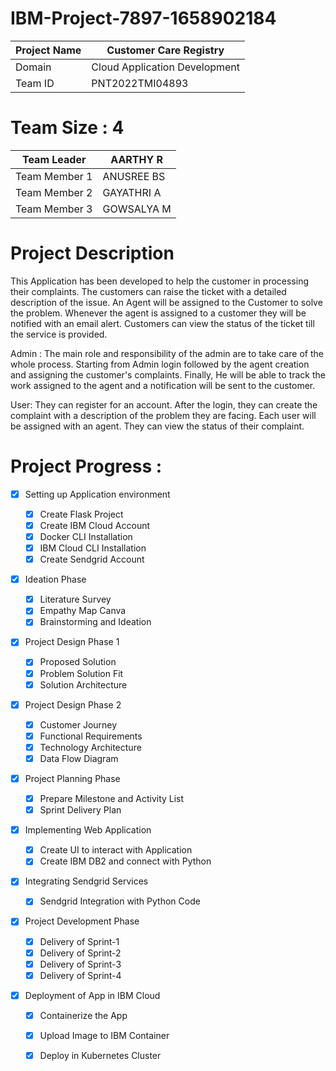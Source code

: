# IBM-Project-7897-1658902184
| Project Name | Customer Care Registry         |
| -------------| -------------------------------|
| Domain       | Cloud Application Development  |
| Team ID      | PNT2022TMI04893                |

# Team Size : 4
|Team Leader  |AARTHY R  |
|-------------|----------|
|Team Member 1|ANUSREE BS|
|Team Member 2|GAYATHRI A|
|Team Member 3|GOWSALYA M|

# Project Description
This Application has been developed to help the customer in processing their complaints.  The customers can raise the ticket with a detailed description of the issue.  An Agent will be assigned to the Customer to solve the problem.  Whenever the agent is assigned to a customer they will be notified with an email alert.  Customers can view the status of the ticket till the service is provided.



Admin : The main role and responsibility of the admin are to take care of the whole process.  Starting from Admin login followed by the agent creation and assigning the customer's complaints.  Finally, He will be able to track the work assigned to the agent and a notification will be sent to the customer.




User: They can register for an account.  After the login, they can create the complaint with a description of the problem they are facing.  Each user will be assigned with an agent.  They can view the status of their complaint.

# Project Progress :
- [x] Setting up Application environment

  - [x] Create Flask Project
  - [x] Create IBM Cloud Account
  - [x] Docker CLI Installation 
  - [x] IBM Cloud CLI Installation
  - [x] Create Sendgrid Account

- [x] Ideation Phase

  - [x] Literature Survey
  - [x] Empathy Map Canva
  - [x] Brainstorming and Ideation

- [x] Project Design Phase 1

  - [x] Proposed Solution 
  - [x] Problem Solution Fit
  - [x] Solution Architecture

- [x] Project Design Phase 2

  - [x] Customer Journey
  - [x] Functional Requirements
  - [x] Technology Architecture
  - [x] Data Flow Diagram
  
- [x] Project Planning Phase

  - [x] Prepare Milestone and Activity List
  - [x] Sprint Delivery Plan

- [x] Implementing Web Application

  - [x] Create UI to interact with Application
  - [x] Create IBM DB2 and connect with Python
  
- [x] Integrating Sendgrid Services
  - [x] Sendgrid Integration with Python Code

- [x] Project Development Phase
  - [x] Delivery of Sprint-1
  - [x] Delivery of Sprint-2
  - [x]  Delivery of Sprint-3
  - [x] Delivery of Sprint-4

- [x] Deployment of App in IBM Cloud
  - [x] Containerize the App
  - [x] Upload Image to IBM Container
  - [x] Deploy in Kubernetes Cluster




